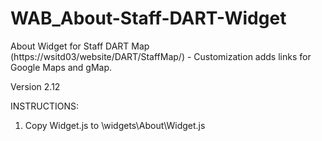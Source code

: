 # WAB_About-Staff-DART-Widget
About Widget for Staff DART Map (https://wsitd03/website/DART/StaffMap/) - Customization adds links for Google Maps and gMap.

Version 2.12

INSTRUCTIONS:

1. Copy Widget.js to \widgets\About\Widget.js  
